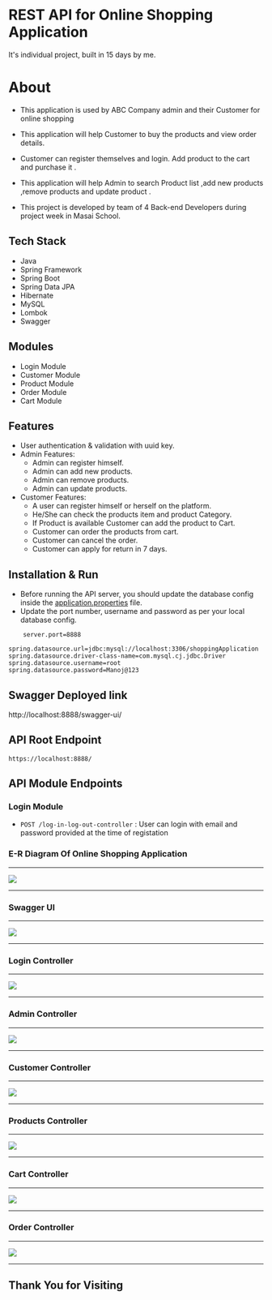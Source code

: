

# REST API for Online Shopping Application 
It's individual project, built in 15 days by me.

# About
* This application is used by ABC Company admin and their Customer for online shopping 
* This application will help Customer to buy the products and view order details.
* Customer can register themselves and login. Add product to the cart and purchase it .
* This application will help Admin to search Product list ,add new products ,remove products and update product .

* This project is developed by team of 4 Back-end Developers during project week in Masai School. 

## Tech Stack

* Java
* Spring Framework
* Spring Boot
* Spring Data JPA
* Hibernate
* MySQL
* Lombok
* Swagger

## Modules

*  Login Module
*	Customer Module
*	Product Module
*	Order Module
*	Cart Module


## Features

* User authentication & validation with uuid key.
* Admin Features:
    * Admin can register himself.
    * Admin can add new products.
    * Admin can remove products.
    * Admin can update products.
* Customer Features:
    * A user can register himself or herself on the platform.
    * He/She can check the products item and product Category.
    * If Product is available Customer can add the product to Cart.
    * Customer can order the products from cart.
    * Customer can cancel the order.
    * Customer can apply for return in 7 days.



## Installation & Run

* Before running the API server, you should update the database config inside the [application.properties](https://github.com/gaurav7ingh/light-temper-9603/blob/main/pom.xml) file. 
* Update the port number, username and password as per your local database config.

```
    server.port=8888

spring.datasource.url=jdbc:mysql://localhost:3306/shoppingApplication
spring.datasource.driver-class-name=com.mysql.cj.jdbc.Driver
spring.datasource.username=root
spring.datasource.password=Manoj@123

```

## Swagger Deployed link
http://localhost:8888/swagger-ui/

## API Root Endpoint

`https://localhost:8888/`

## API Module Endpoints

### Login Module

* `POST /log-in-log-out-controller` : User can login with email and password provided at the time of registation
<!--
### User Module


* `POST /customer/login` : Logging in customer with valid mobile number & password
* `GET /customer/availablecabs` : Getting the list of all the available cabs
* `GET /customers/cabs` : Getting All the cabs
* `GET /customers/checkhistory` : Getting the history of completed tr
* `PUT /customer/update/{mobile}` : Updates customer details based on mobile number
* `PATCH /customer/updatepassword/{mobile}` : Updates customer's password based on the given mobile number
* `POST /customer/booktrip` : Customer can book a cab
* `POST /customer/updatetrip` : Customer can modify or update the trip
* `POST /customer/logout` : Logging out customer based on session token
* `DELETE /customer/delete` : Deletes logged in user 
* `DELETE /customer/complete/{tripid}` : Completed the trip with the given tripid 
* `DELETE /customer/canceltrip` : Cancel the trip with the given tripid   


### Admin Module

* `POST /admin/register` : Register a new admin with proper data validation and admin session
* `POST /admin/login` : Admin can login with mobile number and password provided at the time of registation
* `GET /admin/logout` : Logging out admin based on session token
* `GET /admin/listoftripsbycustomer` : Get list of trips of by a customer id
* `GET /admin/listoftrips` : Get list of trips of all the trips
* `GET /admin/listocustomers` : Get list of all the customers
* `GET /admin/listodrivers` : Get list of all the drivers
* `PUT /admin/update/{username}` : Updates admin detaisl by passed user name
* `DELETE /admin/delete` : Deletes the admin with passed id   -->

 
### E-R Diagram Of Online Shopping Application
---

<img src="https://user-images.githubusercontent.com/101389007/201763374-2ffeef8f-f5fe-4507-858a-d5f60106527e.png">

---

### Swagger UI

---

<img src="https://user-images.githubusercontent.com/101389007/201761270-ec0b67cb-af65-43cc-9889-aa174bbe9306.png">

---

### Login Controller

---

<img src="https://user-images.githubusercontent.com/101389007/201761609-681b6800-58ab-4752-a290-0bc86453deed.png">

---

### Admin Controller

---

<img src="https://user-images.githubusercontent.com/101389007/201761822-e6854f0c-b8b4-45c2-9fdf-b42356331457.png">


---

### Customer Controller

---

<img src="https://user-images.githubusercontent.com/101389007/201761970-801bae9f-abc2-4a89-9b6b-9fad26aafae6.png">

---

### Products Controller

---

<img src="https://user-images.githubusercontent.com/101389007/201762833-4fb18ea0-6022-42f8-b800-4d873fbc95fa.png">

---

### Cart Controller

---

<img src="https://user-images.githubusercontent.com/101389007/201763006-a22ebaea-0884-40b0-8bf5-c3b3342cd6d1.png">

---

### Order Controller

---

<img src="https://user-images.githubusercontent.com/101389007/201763169-cf85b90d-58fc-48cc-abf0-88ae9d3e56a2.png">

---

## Thank You for Visiting
